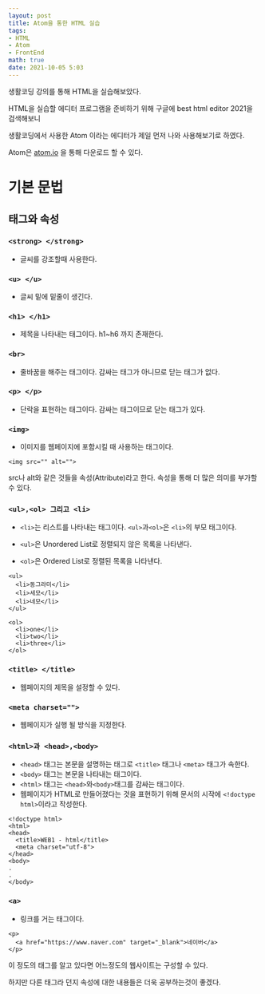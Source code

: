 ```yaml
---
layout: post
title: Atom을 통한 HTML 실습
tags: 
- HTML
- Atom
- FrontEnd
math: true
date: 2021-10-05 5:03
---
```


생활코딩 강의를 통해 HTML을 실습해보았다.

HTML을 실습할 에디터 프로그램을 준비하기 위해 구글에 best html editor 2021을 검색해보니

생활코딩에서 사용한 Atom 이라는 에디터가 제일 먼저 나와 사용해보기로 하였다.

Atom은 [atom.io](https://atom.io) 을 통해 다운로드 할 수 있다.

# 기본 문법

## 태그와 속성

### `<strong> </strong>`

- 글씨를 강조할때 사용한다.

### `<u> </u>`

- 글씨 밑에 밑줄이 생긴다.

### `<h1> </h1>`

- 제목을 나타내는 태그이다. h1~h6 까지 존재한다.

### `<br>`

- 줄바꿈을 해주는 태그이다. 감싸는 태그가 아니므로 닫는 태그가 없다.

### `<p> </p>`

- 단락을 표현하는 태그이다. 감싸는 태그이므로 닫는 태그가 있다.

### `<img>`

- 이미지를 웹페이지에 포함시킬 때 사용하는 태그이다.

```
<img src="" alt="">
```

src나 alt와 같은 것들을 속성(Attribute)라고 한다. 속성을 통해 더 많은 의미를 부가할 수 있다.

### `<ul>,<ol> 그리고 <li>`

- `<li>`는 리스트를 나타내는 태그이다. `<ul>`과`<ol>`은 `<li>`의 부모 태그이다.

- `<ul>`은 Unordered List로 정렬되지 않은 목록을 나타낸다.
  
- `<ol>`은 Ordered List로 정렬된 목록을 나타낸다.
  
```
<ul>
  <li>동그라미</li>
  <li>세모</li>
  <li>네모</li>
</ul>

<ol>
  <li>one</li>
  <li>two</li>
  <li>three</li>
</ol>
```

### `<title> </title>`

- 웹페이지의 제목을 설정할 수 있다.

### `<meta charset="">`

- 웹페이지가 실행 될 방식을 지정한다.

### `<html>과 <head>,<body>`

- `<head>` 태그는 본문을 설명하는 태그로 `<title>` 태그나 `<meta>` 태그가 속한다.
- `<body>` 태그는 본문을 나타내는 태그이다.
- `<html>` 태그는 `<head>`와`<body>`태그를 감싸는 태그이다.
- 웹페이지가 HTML로 만들어졌다는 것을 표현하기 위해 문서의 시작에 `<!doctype html>`이라고 작성한다.

```
<!doctype html>
<html>
<head>
  <title>WEB1 - html</title>
  <meta charset="utf-8">
</head>
<body>
.
.
</body>
```

### `<a>`

- 링크를 거는 태그이다.

```
<p>
  <a href="https://www.naver.com" target="_blank">네이버</a>
</p>
```

이 정도의 태그를 알고 있다면 어느정도의 웹사이트는 구성할 수 있다.

하지만 다른 태그라 던지 속성에 대한 내용들은 더욱 공부하는것이 좋겠다.
